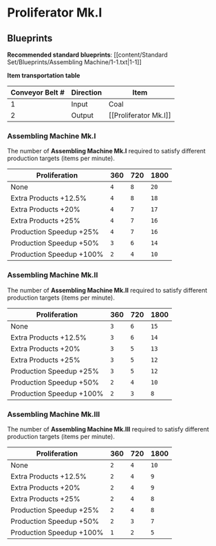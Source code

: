 # Proliferator Mk.I

## Blueprints

**Recommended standard blueprints**: [[content/Standard Set/Blueprints/Assembling Machine/1-1.txt|1-1]]

**Item transportation table**

| Conveyor Belt # | Direction | Item                  |
| --------------- | --------- | --------------------- |
| 1               | Input     | Coal                  |
| 2               | Output    | [[Proliferator Mk.I]] | 

### Assembling Machine Mk.I

The number of **Assembling Machine Mk.I** required to satisfy different production targets (items per minute).

| Proliferation            | 360 | 720 | 1800 |
| ------------------------ | --- | --- | ---- |
| None                     | `4` | `8` | `20` |
| Extra Products +12.5%    | `4` | `8` | `18` |
| Extra Products +20%      | `4` | `7` | `17` |
| Extra Products +25%      | `4` | `7` | `16` |
| Production Speedup +25%  | `4` | `7` | `16` |
| Production Speedup +50%  | `3` | `6` | `14` |
| Production Speedup +100% | `2` | `4` | `10` |

### Assembling Machine Mk.II

The number of **Assembling Machine Mk.II** required to satisfy different production targets (items per minute).

| Proliferation            | 360 | 720 | 1800 |
| ------------------------ | --- | --- | ---- |
| None                     | `3` | `6` | `15` |
| Extra Products +12.5%    | `3` | `6` | `14` |
| Extra Products +20%      | `3` | `5` | `13` |
| Extra Products +25%      | `3` | `5` | `12` |
| Production Speedup +25%  | `3` | `5` | `12` |
| Production Speedup +50%  | `2` | `4` | `10` |
| Production Speedup +100% | `2` | `3` | `8`  |

### Assembling Machine Mk.III

The number of **Assembling Machine Mk.III** required to satisfy different production targets (items per minute).

| Proliferation            | 360 | 720 | 1800 |
| ------------------------ | --- | --- | ---- |
| None                     | `2` | `4` | `10` |
| Extra Products +12.5%    | `2` | `4` | `9`  |
| Extra Products +20%      | `2` | `4` | `9`  |
| Extra Products +25%      | `2` | `4` | `8`  |
| Production Speedup +25%  | `2` | `4` | `8`  |
| Production Speedup +50%  | `2` | `3` | `7`  |
| Production Speedup +100% | `1` | `2` | `5`  |

